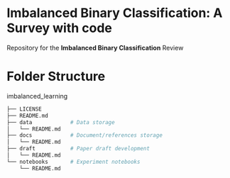 # Imbalanced Binary Classification: A Survey with code
Repository for the **Imbalanced Binary Classification** Review
# Folder Structure
imbalanced_learning
```bash
├── LICENSE
├── README.md
├── data            # Data storage
│   └── README.md
├── docs            # Document/references storage
│   └── README.md
├── draft           # Paper draft development
│   └── README.md
└── notebooks       # Experiment notebooks 
    └── README.md
```
